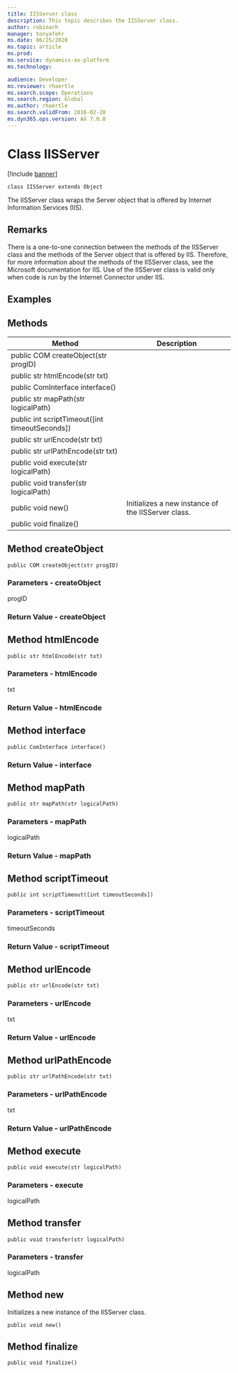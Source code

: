 ```yaml
---
title: IISServer class
description: This topic describes the IISServer class.
author: robinarh
manager: tonyafehr
ms.date: 06/25/2020
ms.topic: article
ms.prod: 
ms.service: dynamics-ax-platform
ms.technology: 

audience: Developer
ms.reviewer: rhaertle
ms.search.scope: Operations
ms.search.region: Global
ms.author: rhaertle
ms.search.validFrom: 2016-02-28
ms.dyn365.ops.version: AX 7.0.0
---
```


# Class IISServer

[!include [banner](../includes/banner.md)]

```xpp
class IISServer extends Object
```

The IISServer class wraps the Server object that is offered by Internet Information Services (IIS).

## Remarks

There is a one-to-one connection between the methods of the IISServer class and the methods of the Server object that is offered by IIS. Therefore, for more information about the methods of the IISServer class, see the Microsoft documentation for IIS. Use of the IISServer class is valid only when code is run by the Internet Connector under IIS.

## Examples

## Methods

| Method                                           | Description                                        |
|--------------------------------------------------|----------------------------------------------------|
| public COM createObject(str progID)              |                                                    |
| public str htmlEncode(str txt)                   |                                                    |
| public ComInterface interface()                  |                                                    |
| public str mapPath(str logicalPath)              |                                                    |
| public int scriptTimeout(\[int timeoutSeconds\]) |                                                    |
| public str urlEncode(str txt)                    |                                                    |
| public str urlPathEncode(str txt)                |                                                    |
| public void execute(str logicalPath)             |                                                    |
| public void transfer(str logicalPath)            |                                                    |
| public void new()                                | Initializes a new instance of the IISServer class. |
| public void finalize()                           |                                                    |

## Method createObject

```xpp
public COM createObject(str progID)
```

### Parameters - createObject

progID  

### Return Value - createObject

## Method htmlEncode

```xpp
public str htmlEncode(str txt)
```

### Parameters - htmlEncode

txt  

### Return Value - htmlEncode

## Method interface

```xpp
public ComInterface interface()
```

### Return Value - interface

## Method mapPath

```xpp
public str mapPath(str logicalPath)
```

### Parameters - mapPath

logicalPath  

### Return Value - mapPath

## Method scriptTimeout

```xpp
public int scriptTimeout([int timeoutSeconds])
```

### Parameters - scriptTimeout

timeoutSeconds  

### Return Value - scriptTimeout

## Method urlEncode

```xpp
public str urlEncode(str txt)
```

### Parameters - urlEncode

txt  

### Return Value - urlEncode

## Method urlPathEncode

```xpp
public str urlPathEncode(str txt)
```

### Parameters - urlPathEncode

txt  

### Return Value - urlPathEncode

## Method execute

```xpp
public void execute(str logicalPath)
```

### Parameters - execute

logicalPath  

## Method transfer

```xpp
public void transfer(str logicalPath)
```

### Parameters - transfer

logicalPath  

## Method new

Initializes a new instance of the IISServer class.

```xpp
public void new()
```

## Method finalize

```xpp
public void finalize()
```

